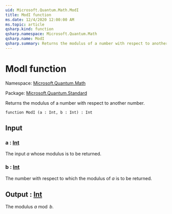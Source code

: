 ```yaml
---
uid: Microsoft.Quantum.Math.ModI
title: ModI function
ms.date: 12/4/2020 12:00:00 AM
ms.topic: article
qsharp.kind: function
qsharp.namespace: Microsoft.Quantum.Math
qsharp.name: ModI
qsharp.summary: Returns the modulus of a number with respect to another number.
---
```


# ModI function

Namespace: [Microsoft.Quantum.Math](xref:Microsoft.Quantum.Math)

Package: [Microsoft.Quantum.Standard](https://nuget.org/packages/Microsoft.Quantum.Standard)


Returns the modulus of a number with respect to another number.

```qsharp
function ModI (a : Int, b : Int) : Int
```


## Input

### a : [Int](xref:microsoft.quantum.lang-ref.int)

The input $a$ whose modulus is to be returned.


### b : [Int](xref:microsoft.quantum.lang-ref.int)

The number with respect to which the modulus of $a$ is to be returned.



## Output : [Int](xref:microsoft.quantum.lang-ref.int)

The modulus $a \bmod b$.